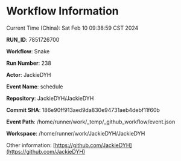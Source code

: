 # Workflow Information

Current Time (China): Sat Feb 10 09:38:59 CST 2024  

**RUN_ID**: 7851726700  

**Workflow**: Snake  

**Run Number**: 238  

**Actor**: JackieDYH  

**Event Name**: schedule  

**Repository**: JackieDYH/JackieDYH  

**Commit SHA**: 186e90ff913aed9da830e94731aeb4debf11f60b  

**Event Path**: /home/runner/work/_temp/_github_workflow/event.json  

**Workspace**: /home/runner/work/JackieDYH/JackieDYH  

Other information: [https://github.com/JackieDYH](https://github.com/JackieDYH)
